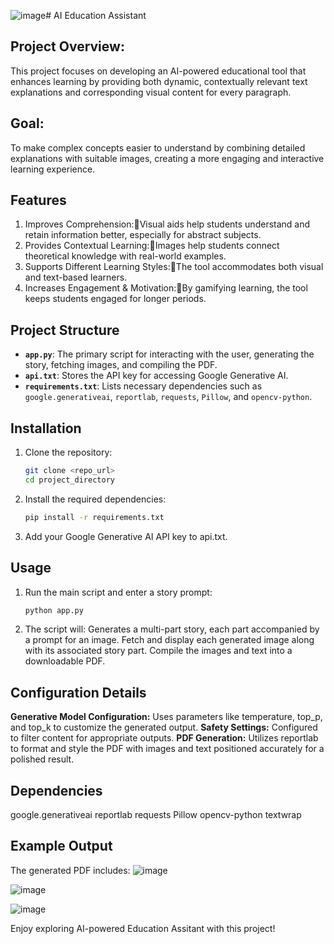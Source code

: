![image](https://github.com/user-attachments/assets/5750b424-a78d-44e5-af6d-f0c7b370423e)# AI Education Assistant

## Project Overview:
This project focuses on developing an AI-powered educational tool that enhances learning by providing both dynamic, contextually relevant text explanations and corresponding visual content for every paragraph.
## Goal:
To make complex concepts easier to understand by combining detailed explanations with suitable images, creating a more engaging and interactive learning experience.

## Features
 1. Improves Comprehension:Visual aids help students understand and retain information better, especially for abstract subjects.
 2. Provides Contextual Learning:Images help students connect theoretical knowledge with real-world examples.
 3. Supports Different Learning Styles:The tool accommodates both visual and text-based learners.
 4. Increases Engagement & Motivation:By gamifying learning, the tool keeps students engaged for longer periods.


## Project Structure

- **`app.py`**: The primary script for interacting with the user, generating the story, fetching images, and compiling the PDF.
- **`api.txt`**: Stores the API key for accessing Google Generative AI.
- **`requirements.txt`**: Lists necessary dependencies such as `google.generativeai`, `reportlab`, `requests`, `Pillow`, and `opencv-python`.

## Installation

1. Clone the repository:
   ```bash
   git clone <repo_url>
   cd project_directory

2. Install the required dependencies:
   ```bash
   pip install -r requirements.txt

3. Add your Google Generative AI API key to api.txt.

## Usage

1. Run the main script and enter a story prompt:
   ```bash
   python app.py

2. The script will:
   Generates a multi-part story, each part accompanied by a prompt for an image.
   Fetch and display each generated image along with its associated story part.
   Compile the images and text into a downloadable PDF.


## Configuration Details

**Generative Model Configuration:** Uses parameters like temperature, top_p, and top_k to customize the generated output.
**Safety Settings:** Configured to filter content for appropriate outputs.
**PDF Generation:** Utilizes reportlab to format and style the PDF with images and text positioned accurately for a polished result.

## Dependencies
google.generativeai
reportlab
requests
Pillow
opencv-python
textwrap

## Example Output
The generated PDF includes:
![image](https://github.com/user-attachments/assets/8cd4a543-3013-4a69-b0f9-6023a3bcf73f)

![image](https://github.com/user-attachments/assets/92e70d4c-94bd-4cd6-8762-d28d508860db)

![image](https://github.com/user-attachments/assets/8b745e0b-e1e5-4929-87be-d8c808967972)


Enjoy exploring AI-powered Education Assitant with this project!

